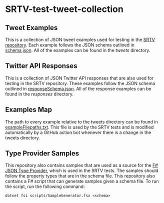 # SRTV-test-tweet-collection

## Tweet Examples

This is a collection of JSON tweet examples used for testing in the [SRTV repository](https://github.com/ZavierHenry/SRTV). Each example follows the JSON schema outlined in [schema.json](schema.json). All of the examples can be found in the _tweets_ directory.

## Twitter API Responses

This is a collection of JSON Twitter API responses that are also used for testing in the SRTV repository. These examples follow the JSON schema outlined in [responseSchema.json](responseSchema.json). All of the response examples can be found in the _responses_ directory.

## Examples Map

The path to every example relative to the tweets directory can be found in [exampleFilepaths.txt](exampleFilepaths.txt). This file is used by the SRTV tests and is modified automatically by a GitHub action bot whenever there is a change in the tweets directory.

## Type Provider Samples

This repository also contains samples that are used as a source for the [F# JSON Type Provider](http://fsprojects.github.io/FSharp.Data/library/JsonProvider.html), which is used in the SRTV tests. The samples should follow the property types that are in the schema file. This repository also contains a F# script that can generate samples given a schema file. To run the script, run the following command:

``dotnet fsi scripts/SampleGenerator.fsx <schema>``
